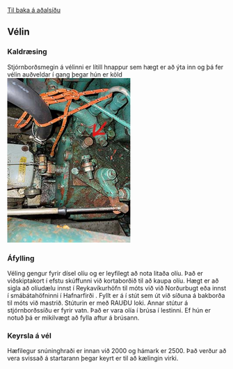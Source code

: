 [Til baka á aðalsíðu](README.md)
## Vélin

### Kaldræsing
Stjórnborðsmegin á vélinni er lítill hnappur sem hægt er að ýta inn og þá fer vélin auðveldar í gang þegar hún er köld
![Hnappur fyrir kaldræsingu](kaldstartsm.jpg)

### Áfylling
Véling gengur fyrir dísel olíu og er leyfilegt að nota litaða olíu. Það er viðskiptakort í efstu skúffunni við kortaborðið til að kaupa olíu. Hægt er að sigla að olíudælu innst í Reykavíkurhöfn til móts við við Norðurbugt eða innst í smábátahöfninni í Hafnarfirði . Fyllt er á í stút sem út við síðuna á bakborða til móts við mastrið. Stúturin er með RAUÐU loki. Annar stútur á stjórnborðssíðu er fyrir vatn. Það er vara olía í brúsa í lestinni. Ef hún er notuð þá er mikilvægt að fylla aftur á brúsann.

### Keyrsla á vél
Hæfilegur snúninghraði er innan við 2000 og hámark er 2500. Það verður að vera svissað á startarann þegar keyrt er til að kælingin virki.
